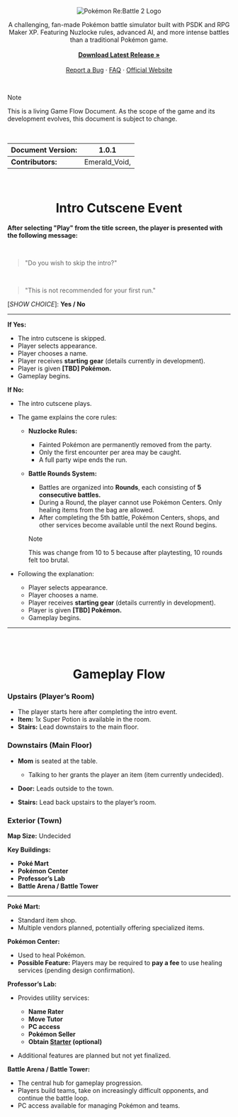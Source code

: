 <p align="center">
  <img src="https://i.imgur.com/nVPMQZU.png" alt="Pokémon Re:Battle 2 Logo">
</p>

<p align="center">
  A challenging, fan-made Pokémon battle simulator built with PSDK and RPG Maker XP. Featuring Nuzlocke rules, advanced AI, and more intense battles than a traditional Pokémon game.
  <br><br>
  <a href="https://github.com/EmeraldVoid/Pokemon-Re-Battle-2/releases"><strong>Download Latest Release »</strong></a>
  <br><br>
  <a href="https://github.com/EmeraldVoid/Pokemon-Re-Battle-2/issues">Report a Bug</a>
  ·
  <a href="#faq">FAQ</a>
  ·
  <a href="https://pokemon-re-battle-2.vercel.app/">Official Website</a>
</p>

<br>

> [!NOTE]
> This is a living Game Flow Document. As the scope of the game and its development evolves, this document is subject to change.

<br>

| **Document Version:** | 1.0.1           |
|-----------------------|---------------|
| **Contributors:**     | Emerald_Void, |

<br>

<h1 align="center">Intro Cutscene Event</h1>

**After selecting "Play" from the title screen, the player is presented with the following message:**

<br>

> "Do you wish to skip the intro?"

<br>

> "This is not recommended for your first run."

[*SHOW CHOICE*]: **Yes / No**

---

**If Yes:**

* The intro cutscene is skipped.
* Player selects appearance.
* Player chooses a name.
* Player receives **starting gear** (details currently in development).
* Player is given **\[TBD] Pokémon.**
* Gameplay begins.

**If No:**

* The intro cutscene plays.

* The game explains the core rules:

  * **Nuzlocke Rules:**

    * Fainted Pokémon are permanently removed from the party.
    * Only the first encounter per area may be caught.
    * A full party wipe ends the run.
  * **Battle Rounds System:**

    * Battles are organized into **Rounds**, each consisting of **5 consecutive battles.**
    * During a Round, the player cannot use Pokémon Centers. Only healing items from the bag are allowed.
    * After completing the 5th battle, Pokémon Centers, shops, and other services become available until the next Round begins.

    > [!NOTE]
    > This was change from 10 to 5 because after playtesting, 10 rounds felt too brutal.

* Following the explanation:

  * Player selects appearance.
  * Player chooses a name.
  * Player receives **starting gear** (details currently in development).
  * Player is given **\[TBD] Pokémon.**
  * Gameplay begins.

---

<br><br>

<h1 align="center">Gameplay Flow</h1>

### Upstairs (Player’s Room)

* The player starts here after completing the intro event.
* **Item:** 1x Super Potion is available in the room.
* **Stairs:** Lead downstairs to the main floor.

### Downstairs (Main Floor)

* **Mom** is seated at the table.

  * Talking to her grants the player an item (item currently undecided).
* **Door:** Leads outside to the town.
* **Stairs:** Lead back upstairs to the player’s room.

### Exterior (Town)

**Map Size:** Undecided

**Key Buildings:**

* **Poké Mart**
* **Pokémon Center**
* **Professor’s Lab**
* **Battle Arena / Battle Tower**

---

**Poké Mart:**

* Standard item shop.
* Multiple vendors planned, potentially offering specialized items.

**Pokémon Center:**

* Used to heal Pokémon.
* **Possible Feature:** Players may be required to **pay a fee** to use healing services (pending design confirmation).

**Professor’s Lab:**

* Provides utility services:

  * **Name Rater**
  * **Move Tutor**
  * **PC access**
  * **Pokémon Seller**
  * **Obtain [Starter](https://github.com/EmeraldVoid/Pokemon-Re-Battle-2/blob/main/docs/Starters.md) (optional)**
* Additional features are planned but not yet finalized.

**Battle Arena / Battle Tower:**

* The central hub for gameplay progression.
* Players build teams, take on increasingly difficult opponents, and continue the battle loop.
* PC access available for managing Pokémon and teams.

